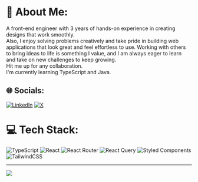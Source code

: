# 💫 About Me:
A front-end engineer with 3 years of hands-on experience in creating designs that work smoothly.<br>Also,  I enjoy solving problems creatively and take pride in building web applications that look great and feel effortless to use. Working with others to bring ideas to life is something I value, and I am always eager to learn and take on new challenges to keep growing.<br>Hit me up for any collaboration.<br>I'm currently learning TypeScript and Java.<br>


## 🌐 Socials:
[![LinkedIn](https://img.shields.io/badge/LinkedIn-%230077B5.svg?logo=linkedin&logoColor=white)](https://linkedin.com/in/https://www.linkedin.com/in/michaelukson/) [![X](https://img.shields.io/badge/X-black.svg?logo=X&logoColor=white)](https://x.com/uksonmike) 

# 💻 Tech Stack:
![TypeScript](https://img.shields.io/badge/typescript-%23007ACC.svg?style=for-the-badge&logo=typescript&logoColor=white)  ![React](https://img.shields.io/badge/react-%2320232a.svg?style=for-the-badge&logo=react&logoColor=%2361DAFB) ![React Router](https://img.shields.io/badge/React_Router-CA4245?style=for-the-badge&logo=react-router&logoColor=white) ![React Query](https://img.shields.io/badge/-React%20Query-FF4154?style=for-the-badge&logo=react%20query&logoColor=white) ![Styled Components](https://img.shields.io/badge/styled--components-DB7093?style=for-the-badge&logo=styled-components&logoColor=white) ![TailwindCSS](https://img.shields.io/badge/tailwindcss-%2338B2AC.svg?style=for-the-badge&logo=tailwind-css&logoColor=white)

---
[![](https://visitcount.itsvg.in/api?id=uksonmike&icon=2&color=0)](https://visitcount.itsvg.in)
